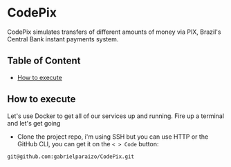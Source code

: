 # CodePix
CodePix simulates transfers of different amounts of money via PIX, Brazil's Central Bank instant payments system.

## Table of Content
* [How to execute](#how-to-execute)

## How to execute
Let's use Docker to get all of our services up and running.
Fire up a terminal and let's get going
* Clone the project repo, i'm using SSH but you can use HTTP or the GitHub CLI, you can get it on the ``< > Code`` button:
```bash
git@github.com:gabrielparaizo/CodePix.git
```
    
